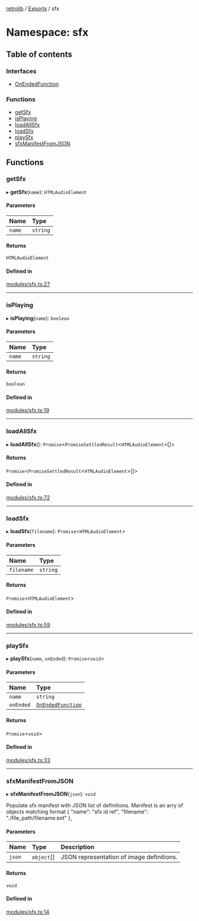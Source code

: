 [retrolib](../README.md) / [Exports](../modules.md) / sfx

# Namespace: sfx

## Table of contents

### Interfaces

- [OnEndedFunction](../interfaces/sfx.OnEndedFunction.md)

### Functions

- [getSfx](sfx.md#getsfx)
- [isPlaying](sfx.md#isplaying)
- [loadAllSfx](sfx.md#loadallsfx)
- [loadSfx](sfx.md#loadsfx)
- [playSfx](sfx.md#playsfx)
- [sfxManifestFromJSON](sfx.md#sfxmanifestfromjson)

## Functions

### getSfx

▸ **getSfx**(`name`): `HTMLAudioElement`

#### Parameters

| Name | Type |
| :------ | :------ |
| `name` | `string` |

#### Returns

`HTMLAudioElement`

#### Defined in

[modules/sfx.ts:27](https://github.com/philbgarner/retrolib/blob/dcec759/src/modules/sfx.ts#L27)

___

### isPlaying

▸ **isPlaying**(`name`): `boolean`

#### Parameters

| Name | Type |
| :------ | :------ |
| `name` | `string` |

#### Returns

`boolean`

#### Defined in

[modules/sfx.ts:19](https://github.com/philbgarner/retrolib/blob/dcec759/src/modules/sfx.ts#L19)

___

### loadAllSfx

▸ **loadAllSfx**(): `Promise`\<`PromiseSettledResult`\<`HTMLAudioElement`\>[]\>

#### Returns

`Promise`\<`PromiseSettledResult`\<`HTMLAudioElement`\>[]\>

#### Defined in

[modules/sfx.ts:72](https://github.com/philbgarner/retrolib/blob/dcec759/src/modules/sfx.ts#L72)

___

### loadSfx

▸ **loadSfx**(`filename`): `Promise`\<`HTMLAudioElement`\>

#### Parameters

| Name | Type |
| :------ | :------ |
| `filename` | `string` |

#### Returns

`Promise`\<`HTMLAudioElement`\>

#### Defined in

[modules/sfx.ts:59](https://github.com/philbgarner/retrolib/blob/dcec759/src/modules/sfx.ts#L59)

___

### playSfx

▸ **playSfx**(`name`, `onEnded`): `Promise`\<`void`\>

#### Parameters

| Name | Type |
| :------ | :------ |
| `name` | `string` |
| `onEnded` | [`OnEndedFunction`](../interfaces/sfx.OnEndedFunction.md) |

#### Returns

`Promise`\<`void`\>

#### Defined in

[modules/sfx.ts:33](https://github.com/philbgarner/retrolib/blob/dcec759/src/modules/sfx.ts#L33)

___

### sfxManifestFromJSON

▸ **sfxManifestFromJSON**(`json`): `void`

Populate sfx manifest with JSON list of definitions. Manifest is an arry of
objects matching format { "name": "sfx id ref", "filename": "./file_path/filename.ext" },

#### Parameters

| Name | Type | Description |
| :------ | :------ | :------ |
| `json` | `object`[] | JSON representation of image definitions. |

#### Returns

`void`

#### Defined in

[modules/sfx.ts:14](https://github.com/philbgarner/retrolib/blob/dcec759/src/modules/sfx.ts#L14)
